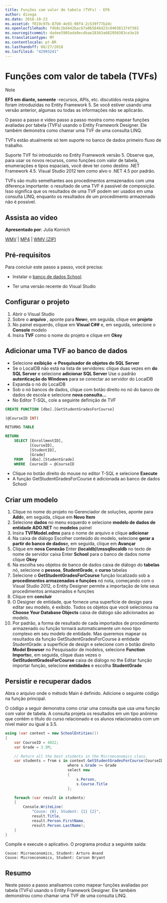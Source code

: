 ```yaml
---
title: Funções com valor de tabela (TVFs) - EF6
author: divega
ms.date: 2016-10-23
ms.assetid: f019c97b-87b0-4e93-98f4-2c539f77b2dc
ms.openlocfilehash: f4b8c1bd442bac67a06584bd23c040381374f303
ms.sourcegitcommit: dadee5905ada9ecdbae28363a682950383ce3e10
ms.translationtype: MT
ms.contentlocale: pt-BR
ms.lasthandoff: 08/27/2018
ms.locfileid: "42993241"
---
```

# <a name="table-valued-functions-tvfs"></a>Funções com valor de tabela (TVFs)
> [!NOTE]
> **EF5 em diante, somente** -recursos, APIs, etc. discutidos nesta página foram introduzidas no Entity Framework 5. Se você estiver usando uma versão anterior, algumas ou todas as informações não se aplicarão.

O passo a passo e vídeo passo a passo mostra como mapear funções avaliadas por tabela (TVFs) usando o Entity Framework Designer. Ele também demonstra como chamar uma TVF de uma consulta LINQ.

TVFs estão atualmente só tem suporte no banco de dados primeiro fluxo de trabalho.

Suporte TVF foi introduzido no Entity Framework versão 5. Observe que, para usar os novos recursos, como funções com valor de tabela, enumerações e tipos espaciais, você deve ter como destino .NET Framework 4.5. Visual Studio 2012 tem como alvo o .NET 4.5 por padrão.

TVFs são muito semelhantes aos procedimentos armazenados com uma diferença importante: o resultado de uma TVF é passível de composição. Isso significa que os resultados de uma TVF podem ser usados em uma consulta LINQ, enquanto os resultados de um procedimento armazenado não é possível.

## <a name="watch-the-video"></a>Assista ao vídeo

**Apresentado por**: Julia Kornich

[WMV](http://download.microsoft.com/download/6/0/A/60A6E474-5EF3-4E1E-B9EA-F51D2DDB446A/HDI-ITPro-MSDN-winvideo-tvf.wmv) | [MP4](http://download.microsoft.com/download/6/0/A/60A6E474-5EF3-4E1E-B9EA-F51D2DDB446A/HDI-ITPro-MSDN-mp4video-tvf.m4v) | [WMV (ZIP)](http://download.microsoft.com/download/6/0/A/60A6E474-5EF3-4E1E-B9EA-F51D2DDB446A/HDI-ITPro-MSDN-winvideo-tvf.zip)

## <a name="pre-requisites"></a>Pré-requisitos

Para concluir este passo a passo, você precisa:

- Instalar o [banco de dados School](~/ef6/resources/school-database.md).

- Ter uma versão recente do Visual Studio

## <a name="set-up-the-project"></a>Configurar o projeto

1.  Abrir o Visual Studio
2.  Sobre o **arquivo** , aponte para **New**e, em seguida, clique em **projeto**
3.  No painel esquerdo, clique em **Visual C#\#** e, em seguida, selecione o **Console** modelo
4.  Insira **TVF** como o nome do projeto e clique em **Okey**

## <a name="add-a-tvf-to-the-database"></a>Adicionar uma TVF ao banco de dados

-   Selecione **exibição -&gt; Pesquisador de objetos do SQL Server**
-   Se o LocalDB não está na lista de servidores: clique duas vezes em **do SQL Server** e selecione **adicionar SQL Server** Use o padrão **autenticação do Windows** para se conectar ao servidor do LocalDB
-   Expanda o nó do LocalDB
-   Sob o nó bancos de dados, clique com botão direito no nó do banco de dados de escola e selecione **nova consulta...**
-   No Editor T-SQL, cole a seguinte definição de TVF

``` SQL
CREATE FUNCTION [dbo].[GetStudentGradesForCourse]

(@CourseID INT)

RETURNS TABLE

RETURN
    SELECT [EnrollmentID],
           [CourseID],
           [StudentID],
           [Grade]
    FROM   [dbo].[StudentGrade]
    WHERE  CourseID = @CourseID
```

-   Clique no botão direito do mouse no editor T-SQL e selecione **Execute**
-   A função GetStudentGradesForCourse é adicionada ao banco de dados School

 

## <a name="create-a-model"></a>Criar um modelo

1.  Clique no nome do projeto no Gerenciador de soluções, aponte para **Add**e, em seguida, clique em **Novo Item**
2.  Selecione **dados** no menu esquerdo e selecione **modelo de dados de entidade ADO.NET** no **modelos** painel
3.  Insira **TVFModel.edmx** para o nome de arquivo e clique **adicionar**
4.  Na caixa de diálogo Escolher conteúdo do modelo, selecione **gerar a partir do banco de dados**e, em seguida, clique em **Avançar**
5.  Clique em **nova Conexão** Enter **(localdb)\\mssqllocaldb** no texto de nome de servidor caixa Enter **School** para o banco de dados nome clique **Okey**
6.  Na escolha seu objetos de banco de dados caixa de diálogo do **tabelas** nó, selecione o **pessoa**, **StudentGrade**, e **curso** tabelas
7.  Selecione o **GetStudentGradesForCourse** função localizado sob a **procedimentos armazenados e funções** nó nota, começando com o Visual Studio 2012, o Entity Designer permite a importação de lote seus procedimentos armazenados e funções
8.  Clique em **concluir**
9.  O Designer de entidade, que fornece uma superfície de design para editar seu modelo, é exibido. Todos os objetos que você selecionou na **Choose Your Database Objects** caixa de diálogo são adicionados ao modelo.
10. Por padrão, a forma de resultado de cada importados de procedimento armazenado ou função tornará automaticamente um novo tipo complexo em seu modelo de entidade. Mas queremos mapear os resultados da função GetStudentGradesForCourse à entidade StudentGrade: a superfície de design e selecione com o botão direito **Model Browser** no Pesquisador de modelos, selecione **Function Imports**e, em seguida, clique duas vezes o **GetStudentGradesForCourse** caixa de diálogo no the Editar função importar função, selecione **entidades** e escolha **StudentGrade**

## <a name="persist-and-retrieve-data"></a>Persistir e recuperar dados

Abra o arquivo onde o método Main é definido. Adicione o seguinte código na função principal.

O código a seguir demonstra como criar uma consulta que usa uma função com valor de tabela. A consulta projeta os resultados em um tipo anônimo que contém o título do curso relacionado e os alunos relacionados com um nível maior ou igual a 3.5.

``` csharp
using (var context = new SchoolEntities())
{
    var CourseID = 4022;
    var Grade = 3.5M;

    // Return all the best students in the Microeconomics class.
    var students = from s in context.GetStudentGradesForCourse(CourseID)
                            where s.Grade >= Grade
                            select new
                            {
                                s.Person,
                                s.Course.Title
                            };

    foreach (var result in students)
    {
        Console.WriteLine(
            "Couse: {0}, Student: {1} {2}",
            result.Title,  
            result.Person.FirstName,  
            result.Person.LastName);
    }
}
```

Compile e execute o aplicativo. O programa produz a seguinte saída:

```
Couse: Microeconomics, Student: Arturo Anand
Couse: Microeconomics, Student: Carson Bryant
```

## <a name="summary"></a>Resumo

Neste passo a passo analisamos como mapear funções avaliadas por tabela (TVFs) usando o Entity Framework Designer. Ele também demonstrou como chamar uma TVF de uma consulta LINQ.
